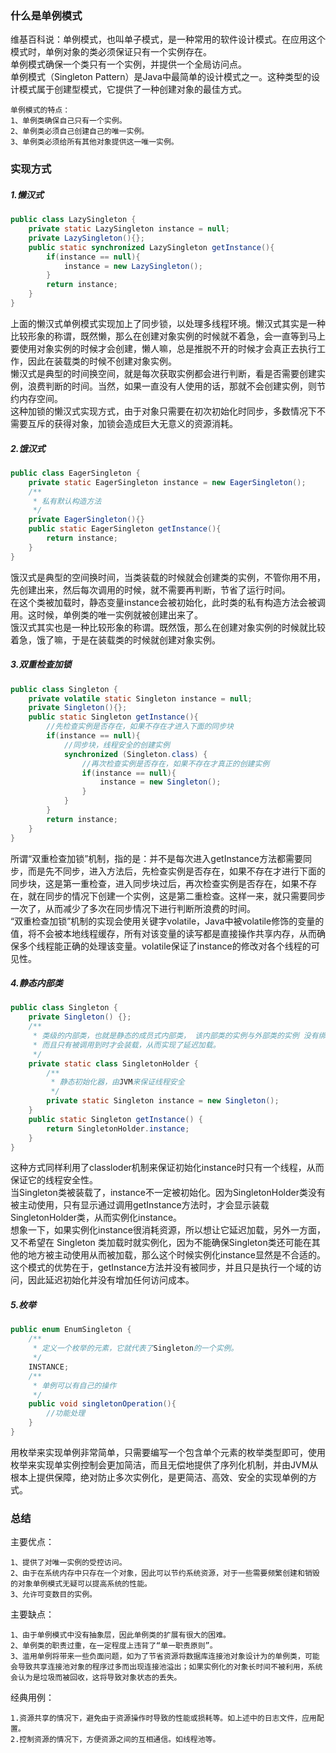 ### **什么是单例模式**​  
维基百科说：单例模式，也叫单子模式，是一种常用的软件设计模式。在应用这个模式时，单例对象的类必须保证只有一个实例存在。  
单例模式确保一个类只有一个实例，并提供一个全局访问点。  
单例模式（Singleton Pattern）是Java中最简单的设计模式之一。这种类型的设计模式属于创建型模式，它提供了一种创建对象的最佳方式。  

    单例模式的特点：
    1、单例类确保自己只有一个实例。 
    2、单例类必须自己创建自己的唯一实例。  
    3、单例类必须给所有其他对象提供这一唯一实例。  

### **实现方式**​  
##### 1.懒汉式  
```java
public class LazySingleton {
	private static LazySingleton instance = null;
	private LazySingleton(){};
	public static synchronized LazySingleton getInstance(){
		if(instance == null){
			instance = new LazySingleton();
		}
		return instance;
	}
}
```
上面的懒汉式单例模式实现加上了同步锁，以处理多线程环境。懒汉式其实是一种比较形象的称谓，既然懒，那么在创建对象实例的时候就不着急，会一直等到马上要使用对象实例的时候才会创建，懒人嘛，总是推脱不开的时候才会真正去执行工作，因此在装载类的时候不创建对象实例。  
懒汉式是典型的时间换空间，就是每次获取实例都会进行判断，看是否需要创建实例，浪费判断的时间。当然，如果一直没有人使用的话，那就不会创建实例，则节约内存空间。  
这种加锁的懒汉式实现方式，由于对象只需要在初次初始化时同步，多数情况下不需要互斥的获得对象，加锁会造成巨大无意义的资源消耗。  
##### 2.饿汉式
```java
public class EagerSingleton {
	private static EagerSingleton instance = new EagerSingleton();
	/**
	 * 私有默认构造方法
	 */
	private EagerSingleton(){}
	public static EagerSingleton getInstance(){
		return instance;
	}
}
```
饿汉式是典型的空间换时间，当类装载的时候就会创建类的实例，不管你用不用，先创建出来，然后每次调用的时候，就不需要再判断，节省了运行时间。  
在这个类被加载时，静态变量instance会被初始化，此时类的私有构造方法会被调用。这时候，单例类的唯一实例就被创建出来了。  
饿汉式其实也是一种比较形象的称谓。既然饿，那么在创建对象实例的时候就比较着急，饿了嘛，于是在装载类的时候就创建对象实例。  
##### 3.双重检查加锁
```java
public class Singleton {
	private volatile static Singleton instance = null;
	private Singleton(){};
	public static Singleton getInstance(){
		//先检查实例是否存在，如果不存在才进入下面的同步块
		if(instance == null){
			//同步块，线程安全的创建实例
			synchronized (Singleton.class) {
				//再次检查实例是否存在，如果不存在才真正的创建实例
				if(instance == null){
					instance = new Singleton();
				}
			}
		}
		return instance;
	}
}
```
所谓“双重检查加锁”机制，指的是：并不是每次进入getInstance方法都需要同步，而是先不同步，进入方法后，先检查实例是否存在，如果不存在才进行下面的同步块，这是第一重检查，进入同步块过后，再次检查实例是否存在，如果不存在，就在同步的情况下创建一个实例，这是第二重检查。这样一来，就只需要同步一次了，从而减少了多次在同步情况下进行判断所浪费的时间。  
“双重检查加锁”机制的实现会使用关键字volatile，Java中被volatile修饰的变量的值，将不会被本地线程缓存，所有对该变量的读写都是直接操作共享内存，从而确保多个线程能正确的处理该变量。volatile保证了instance的修改对各个线程的可见性。  
##### 4.静态内部类
```java
public class Singleton {
	private Singleton() {};
	/**
	 * 类级的内部类，也就是静态的成员式内部类， 该内部类的实例与外部类的实例 没有绑定关系，
	 * 而且只有被调用到时才会装载，从而实现了延迟加载。
	 */
	private static class SingletonHolder {
		/**
		 * 静态初始化器，由JVM来保证线程安全
		 */
		private static Singleton instance = new Singleton();
	}
	public static Singleton getInstance() {
		return SingletonHolder.instance;
	}
}
```
这种方式同样利用了classloder机制来保证初始化instance时只有一个线程，从而保证它的线程安全性。  
当Singleton类被装载了，instance不一定被初始化。因为SingletonHolder类没有被主动使用，只有显示通过调用getInstance方法时，才会显示装载SingletonHolder类，从而实例化instance。  
想象一下，如果实例化instance很消耗资源，所以想让它延迟加载，另外一方面，又不希望在 Singleton 类加载时就实例化，因为不能确保Singleton类还可能在其他的地方被主动使用从而被加载，那么这个时候实例化instance显然是不合适的。  
这个模式的优势在于，getInstance方法并没有被同步，并且只是执行一个域的访问，因此延迟初始化并没有增加任何访问成本。  
##### 5.枚举
```java
public enum EnumSingleton {
    /**
     * 定义一个枚举的元素，它就代表了Singleton的一个实例。
     */
    INSTANCE;
    /**
     * 单例可以有自己的操作
     */
    public void singletonOperation(){
        //功能处理
    }
}
```
用枚举来实现单例非常简单，只需要编写一个包含单个元素的枚举类型即可，使用枚举来实现单实例控制会更加简洁，而且无偿地提供了序列化机制，并由JVM从根本上提供保障，绝对防止多次实例化，是更简洁、高效、安全的实现单例的方式。    
### **总结**​    
主要优点：  

    1、提供了对唯一实例的受控访问。
    2、由于在系统内存中只存在一个对象，因此可以节约系统资源，对于一些需要频繁创建和销毁的对象单例模式无疑可以提高系统的性能。
    3、允许可变数目的实例。

主要缺点：  

    1、由于单例模式中没有抽象层，因此单例类的扩展有很大的困难。
    2、单例类的职责过重，在一定程度上违背了“单一职责原则”。
    3、滥用单例将带来一些负面问题，如为了节省资源将数据库连接池对象设计为的单例类，可能会导致共享连接池对象的程序过多而出现连接池溢出；如果实例化的对象长时间不被利用，系统会认为是垃圾而被回收，这将导致对象状态的丢失。
经典用例：  

    1.资源共享的情况下，避免由于资源操作时导致的性能或损耗等。如上述中的日志文件，应用配置。 
    2.控制资源的情况下，方便资源之间的互相通信。如线程池等。 
